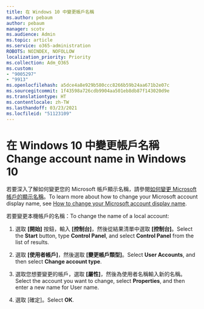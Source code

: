 ```yaml
---
title: 在 Windows 10 中變更帳戶名稱
ms.author: pebaum
author: pebaum
manager: scotv
ms.audience: Admin
ms.topic: article
ms.service: o365-administration
ROBOTS: NOINDEX, NOFOLLOW
localization_priority: Priority
ms.collection: Adm_O365
ms.custom:
- "9005297"
- "9913"
ms.openlocfilehash: a5dce4a8e929b580ccc8266b59b24aa671b2e07c
ms.sourcegitcommit: 1f43598a726cdb9904aa501eb8db87f143020d9e
ms.translationtype: HT
ms.contentlocale: zh-TW
ms.lasthandoff: 03/23/2021
ms.locfileid: "51123109"
---
```

# <a name="change-account-name-in-windows-10"></a><span data-ttu-id="7307d-102">在 Windows 10 中變更帳戶名稱</span><span class="sxs-lookup"><span data-stu-id="7307d-102">Change account name in Windows 10</span></span>

<span data-ttu-id="7307d-103">若要深入了解如何變更您的 Microsoft 帳戶顯示名稱，請參閱[如何變更 Microsoft 帳戶的顯示名稱](https://support.microsoft.com/account-billing/how-to-change-your-microsoft-account-display-name-917b1d70-5915-d04e-243a-a618f96ef1d5)。</span><span class="sxs-lookup"><span data-stu-id="7307d-103">To learn more about how to change your Microsoft account display name, see [How to change your Microsoft account display name](https://support.microsoft.com/account-billing/how-to-change-your-microsoft-account-display-name-917b1d70-5915-d04e-243a-a618f96ef1d5).</span></span>

<span data-ttu-id="7307d-104">若要變更本機帳戶的名稱：</span><span class="sxs-lookup"><span data-stu-id="7307d-104">To change the name of a local account:</span></span>

1. <span data-ttu-id="7307d-105">選取 **[開始]** 按鈕，輸入 **[控制台]**，然後從結果清單中選取 **[控制台]**。</span><span class="sxs-lookup"><span data-stu-id="7307d-105">Select the **Start** button, type **Control Panel**, and select **Control Panel** from the list of results.</span></span>

1. <span data-ttu-id="7307d-106">選取 **[使用者帳戶]**，然後選取 **[變更帳戶類型]**。</span><span class="sxs-lookup"><span data-stu-id="7307d-106">Select **User Accounts**, and then select **Change account type**.</span></span>

1. <span data-ttu-id="7307d-107">選取您想要變更的帳戶，選取 **[屬性]**，然後為使用者名稱輸入新的名稱。</span><span class="sxs-lookup"><span data-stu-id="7307d-107">Select the account you want to change, select **Properties**, and then enter a new name for User name.</span></span>

1. <span data-ttu-id="7307d-108">選取 [確定]。</span><span class="sxs-lookup"><span data-stu-id="7307d-108">Select **OK**.</span></span>
